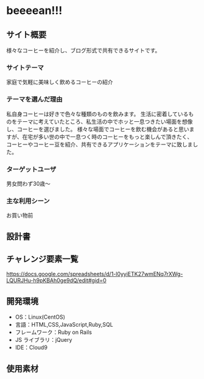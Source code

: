 # beeeean!!!

## サイト概要

様々なコーヒーを紹介し、ブログ形式で共有できるサイトです。

### サイトテーマ

家庭で気軽に美味しく飲めるコーヒーの紹介

### テーマを選んだ理由

私自身コーヒーは好きで色々な種類のものを飲みます。
生活に密着しているものをテーマに考えていたところ、私生活の中でホッと一息つきたい場面を想像し、コーヒーを選びました。
様々な場面でコーヒーを飲む機会があると思いますが、在宅が多い世の中で一息つく時のコーヒーをもっと楽しんで頂きたく、
コーヒーやコーヒー豆を紹介、共有できるアプリケーションをテーマに致しました。

### ターゲットユーザ

男女問わず30歳〜

### 主な利用シーン

お買い物前

## 設計書



## チャレンジ要素一覧

https://docs.google.com/spreadsheets/d/1-l0yyiETK27wmENq7rXWg-LQURJHu-h9pKBAh0ge9dQ/edit#gid=0

## 開発環境

- OS：Linux(CentOS)
- 言語：HTML,CSS,JavaScript,Ruby,SQL
- フレームワーク：Ruby on Rails
- JS ライブラリ：jQuery
- IDE：Cloud9

## 使用素材
